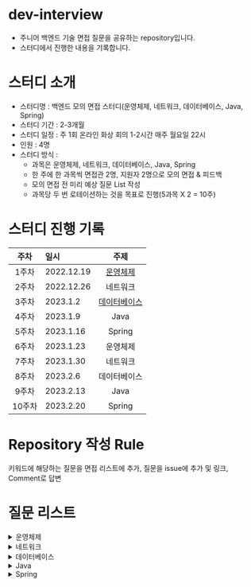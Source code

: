 # dev-interview
- 주니어 백엔드 기술 면접 질문을 공유하는 repository입니다.
- 스터디에서 진행한 내용을 기록합니다.

# 스터디 소개
- 스터디명 : 백엔드 모의 면접 스터디(운영체제, 네트워크, 데이터베이스, Java, Spring)
- 스터디 기간 : 2-3개월
- 스터디 일정 : 주 1회 온라인 화상 회의 1-2시간 매주 월요일 22시
- 인원 : 4명
- 스터디 방식 :
    - 과목은 운영체제, 네트워크, 데이터베이스, Java, Spring
    - 한 주에 한 과목씩 면접관 2명, 지원자 2명으로 모의 면접 & 피드백
    - 모의 면접 전 미리 예상 질문 List 작성
    - 과목당 두 번 로테이션하는 것을 목표로 진행(5과목 X 2 = 10주)

# 스터디 진행 기록
|주차|일시|주제|
|:---:|:---|:---:|
|1주차|2022.12.19|[운영체제](https://github.com/happy-developers/dev-interview/issues/17)|
|2주차|2022.12.26|네트워크|
|3주차|2023.1.2|[데이터베이스](https://github.com/happy-developers/dev-interview/issues/33)|
|4주차|2023.1.9|Java|
|5주차|2023.1.16|Spring|
|6주차|2023.1.23|운영체제|
|7주차|2023.1.30|네트워크|
|8주차|2023.2.6|데이터베이스|
|9주차|2023.2.13|Java|
|10주차|2023.2.20|Spring|

# Repository 작성 Rule
키워드에 해당하는 질문을 면접 리스트에 추가, 질문을 issue에 추가 및 링크, Comment로 답변

# 질문 리스트
<details>
<summary>운영체제</summary>
<div markdown="1">

### 핵심 키워드
- 프로세스 & 스레드
    - [프로세스의 메모리 구조에 대해서 설명해주세요](https://github.com/happy-developers/dev-interview/issues/3)
    - [프로세스와 스레드의 차이점은 무엇인가요?](https://github.com/happy-developers/dev-interview/issues/4)
    - [멀티스레드와 멀티프로세스의 차이는 무엇인가요?](https://github.com/happy-developers/dev-interview/issues/5)
    - [사용자 스레드와 커널 스레드의 차이점은 무엇인가요?](https://github.com/happy-developers/dev-interview/issues/6)
    - [Context Switch에 대해서 설명해주세요.](https://github.com/happy-developers/dev-interview/issues/2)
- CPU 스케줄링
- 프로세스 동기화
    - [Race Condition에 대해서 설명해주세요](https://github.com/happy-developers/dev-interview/issues/7)
- deadlock
- 물리 메모리 관리
- 가상 메모리 관리
    - [가상 메모리 관리 전략에 대해서 설명해주세요](https://github.com/happy-developers/dev-interview/issues/8)

</div>
</details>

<details>
<summary>네트워크</summary>
<div markdown="1">

### 핵심 키워드
- Read Timeout / Connection Timeout
- 비잔틴문제
- http
    - [http란 무엇인가요?](https://github.com/happy-developers/dev-interview/issues/20)
    - [GET 메서드와 POST 메서드의 차이는 무엇인가요?](https://github.com/happy-developers/dev-interview/issues/21)
    - [HTTP 보안 공격에는 무엇이 있나요?](https://github.com/happy-developers/dev-interview/issues/22)
    - [http 버전별 바뀐 점은 무엇인가요?](https://github.com/happy-developers/dev-interview/issues/23)
    - [https에 대해서 설명해주세요](https://github.com/happy-developers/dev-interview/issues/24)
- TCP/IP 계층 구조
- vpn
    - ipsec
- TCP
    - [TCP 프로토콜은 무엇이고, 왜 사용하는 것일까요?](https://github.com/happy-developers/dev-interview/issues/12)
    - Active Closer / Passive Closer
    - Piggyback, sliding window
    - Sequence Number, SYN / ACK 등
    - 3way handshake, 4way handshake
- UDP, QUIC
- SSL의 동작 방식
- [웹사이트 접속 흐름](https://github.com/happy-developers/dev-interview/issues/14)
- [DNS](https://github.com/happy-developers/dev-interview/issues/10)

</div>
</details>

<details>
<summary>데이터베이스</summary>
<div markdown="1">

### 핵심 키워드
- 정규화
- 스토리지 엔진
- 트랜잭션
    - ACID
- lock
    - s-lock, x-lock
    - gap lock
    - 낙관적/비관적 락
- mvcc
- 갱신손실
- 쓰기스큐
- isolation level
- 인덱스
    - BTree
    - 왜 ArrayList가 아닌 B-Tree?
    - Rebalancing
    - [인덱스란 무엇인가요?](https://github.com/happy-developers/dev-interview/issues/34)
    - [cluster index 와 non-cluster index 의 차이점에 대해서 설명해주세요](https://github.com/happy-developers/dev-interview/issues/35)
    - [복합 인덱스 설정 시 정렬되는 순서는?](https://github.com/happy-developers/dev-interview/issues/36)
- 옵티마이저
    - 옵티마이저 힌트
    - sql 힌트
- 페이징
- DB Buffer cache
- Block size
- Execution plan
- 왜 DB에서 열거형은 VARCHAR2가 아닌 Int를 쓸까?

</div>
</details>

<details>
<summary>Java</summary>
<div markdown="1">

### 핵심 키워드
- checked exception vs unchecked exception
- transient
- overriding vs overloading
- interface vs abstract class
    - [java 8에 추가된 interface 의 기능이 무엇일까요?](https://github.com/happy-developers/dev-interview/issues/43)
    - [interface vs abstract 차이가 무엇인가요?](https://github.com/happy-developers/dev-interview/issues/44)
- Pass by value / reference
- Java Hashmap
    - [HashMap이 키와 값을 빠르게 찾을 수 있는 이유는 무엇일까요?](https://github.com/happy-developers/dev-interview/issues/46)
- Concurrent package
- volatile
- equals, hashcode
    - [Object 클래스의 ==, equals, hashcode 연산 관련 질문 (동등성 vs 동일성)](https://github.com/happy-developers/dev-interview/issues/45)
- String이 final일까
- StringBuilder vs StringBuffer
- synchronized
- GC
- 자바 메모리 영역
- String 과 리터럴
- 리플렉션
- 제네릭
- 타입 이레이저
- Type token Super Type token
- serializable
- JVM

</div>
</details>

<details>
<summary>Spring</summary>
<div markdown="1">

### 핵심 키워드
- di 방식 비교: 생성자, setter, field
- di 어노테이션 비교: @Autowired, @Resource, @Inject
- 스프링 빈의 스코프
- AutoConfigure 작동 방식 (@ComponentScan, @EnableAutoConfiguration)
- 스프링 트라이앵글
- IOC/DI
- AOP
    - aop의 단점
    - 어노테이션 동작 방식
- self invocation 문제
- 순환 참조 문제
- interceptor vs filter
- AOP란? OOP와 뭐가 다를까?
- @Transactional 동작방식
    - AOP와 함께
    - 과연 Rollback이 되는 조건이 정해져 있는 걸까?
    - 언제 동작하지 않을까?
- @Autowired
- PSA
    - PlatformTransactionManager
    - JDBCTrasactionManager(?)
    - HibernateTransactionManager
    - MyBatis(?)TransactionManager
- DynamicProxy, CGLib
- HttpMessageConverter, @ResponseBody는 어떻게 동작할까요?
- Proxy
- CGLIB
- springboot

</div>
</details>
